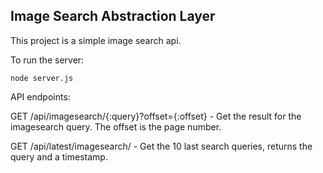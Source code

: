 ## Image Search Abstraction Layer

This project is a simple image search api.

To run the server:

```node server.js```

API endpoints:

GET /api/imagesearch/{:query}?offset={:offset} - 
Get the result for the imagesearch query.  The offset is the page number.

GET /api/latest/imagesearch/ - 
Get the 10 last search queries, returns the query and a timestamp.
